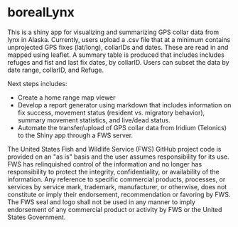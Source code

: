 # borealLynx

This is a shiny app for visualizing and summarizing GPS collar data from lynx in Alaska. 
Currently, users upload a .csv file that at a minimum contains unprojected GPS fixes 
(lat/long), collarIDs and dates. These are read in and mapped using leaflet.
A summary table is produced that includes includes refuges and fist and last fix
dates, by collarID. Users can subset the data by date range, collarID, and Refuge.

Next steps includes:
- Create a home range map viewer
- Develop a report generator using markdown that includes information on 
fix success, movement status (resident vs. migratory behavior), summary movement 
statistics, and live/dead status.
- Automate the transfer/upload of GPS collar data from Iridium (Telonics) to the Shiny 
app through a FWS server.

The United States Fish and Wildlife Service (FWS) GitHub project code is provided on 
an "as is" basis and the user assumes responsibility for its use. FWS has relinquished 
control of the information and no longer has responsibility to protect the integrity, 
confidentiality, or availability of the information. Any reference to specific 
commercial products, processes, or services by service mark, trademark, manufacturer, 
or otherwise, does not constitute or imply their endorsement, recommendation or 
favoring by FWS. The FWS seal and logo shall not be used in any manner to imply 
endorsement of any commercial product or activity by FWS or the United States 
Government.